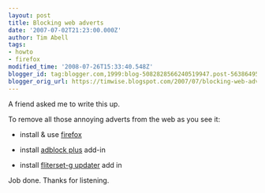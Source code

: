 ```yaml
---
layout: post
title: Blocking web adverts
date: '2007-07-02T21:23:00.000Z'
author: Tim Abell
tags:
- howto
- firefox
modified_time: '2008-07-26T15:33:40.548Z'
blogger_id: tag:blogger.com,1999:blog-5082828566240519947.post-563864958843610830
blogger_orig_url: https://timwise.blogspot.com/2007/07/blocking-web-adverts.html
---
```


A friend asked me to write this up.  

To remove all those annoying adverts from the web as you see it:  

*   install & use [firefox](http://www.mozilla-europe.org/en/products/firefox/)

*   install [adblock plus](https://addons.mozilla.org/en-US/firefox/addon/1865) add-in

*   install [fliterset-g updater](https://addons.mozilla.org/en-US/firefox/addon/1136) add in

Job done. Thanks for listening.
